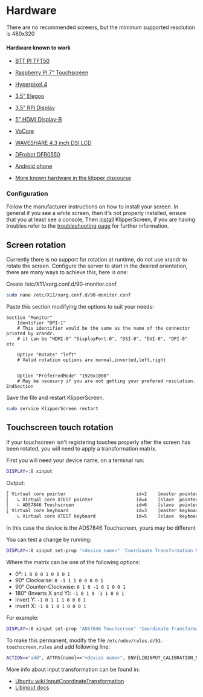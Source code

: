 # Hardware

There are no recommended screens, but the minimum supported resolution is 480x320

#### Hardware known to work

* [BTT PI TFT50](https://www.biqu.equipment/collections/lcd/products/bigtreetech-pi-tft50-v1-0-tft-display-for-raspberry-pi-3d-printer-part)
* [Raspberry PI 7" Touchscreen](https://www.raspberrypi.org/products/raspberry-pi-touch-display/)
* [Hyperpixel 4](https://shop.pimoroni.com/products/hyperpixel-4)
* [3.5" Elegoo](https://www.elegoo.com/de/products/elegoo-3-5-inch-tft-lcd-screen)
* [3.5" RPi Display](http://www.lcdwiki.com/3.5inch_RPi_Display)
* [5" HDMI Display-B](http://lcdwiki.com/5inch_HDMI_Display-B)
* [VoCore](https://klipper.discourse.group/t/hardware-known-to-work-with-klipperscreen/35/7)
* [WAVESHARE 4.3 inch DSI LCD](https://www.waveshare.com/4.3inch-dsi-lcd.htm)
* [DFrobot DFR0550](https://wiki.dfrobot.com/5%27%27TFT-Display_with_Touchscreen_V1.0_SKU_DFR0550)
* [Android phone](Android.md)


* [More known hardware in the klipper discourse](https://klipper.discourse.group/t/hardware-known-to-work-with-klipperscreen/35)

### Configuration

Follow the manufacturer instructions on how to install your screen. In general if you see a white screen, then it's not properly installed, ensure that you at least see a console, Then [install](Installation.md) KlipperScreen, if you are having troubles refer to the [troubleshooting page](Troubleshooting.md) for further information.

## Screen rotation
Currently there is no support for rotation at runtime, do not use xrandr to rotate the screen.
Configure the server to start in the desired orientation, there are many ways to achieve this, here is one:


Create /etc/X11/xorg.conf.d/90-monitor.conf
```bash
sudo nano /etc/X11/xorg.conf.d/90-monitor.conf
```

Paste this section modifying the options to suit your needs:
```
Section "Monitor"
    Identifier "DPI-1"
    # This identifier would be the same as the name of the connector printed by xrandr.
    # it can be "HDMI-0" "DisplayPort-0", "DSI-0", "DVI-0", "DPI-0" etc

    Option "Rotate" "left"
    # Valid rotation options are normal,inverted,left,right


    Option "PreferredMode" "1920x1080"
    # May be necesary if you are not getting your prefered resolution.
EndSection
```
Save the file and restart KlipperScreen.

```bash
sudo service KlipperScreen restart
```


## Touchscreen touch rotation
If your touchscreen isn't registering touches properly after the screen has been rotated, you will need to apply a
transformation matrix.

First you will need your device name, on a terminal run:

```sh
DISPLAY=:0 xinput
```

Output:
```sh
⎡ Virtual core pointer                          id=2    [master pointer  (3)]
⎜   ↳ Virtual core XTEST pointer                id=4    [slave  pointer  (2)]
⎜   ↳ ADS7846 Touchscreen                       id=6    [slave  pointer  (2)]
⎣ Virtual core keyboard                         id=3    [master keyboard (2)]
    ↳ Virtual core XTEST keyboard               id=5    [slave  keyboard (3)]
```
In this case the device is the ADS7846 Touchscreen, yours may be different

You can test a change by running:

```sh
DISPLAY=:0 xinput set-prop "<device name>" 'Coordinate Transformation Matrix' <matrix>
```

Where the matrix can be one of the following options:

* 0°: `1 0 0 0 1 0 0 0 1`
* 90° Clockwise: `0 -1 1 1 0 0 0 0 1`
* 90° Counter-Clockwise: `0 1 0 -1 0 1 0 0 1`
* 180° (Inverts X and Y): `-1 0 1 0 -1 1 0 0 1`
* invert Y: `-1 0 1 1 1 0 0 0 1`
* invert X: `-1 0 1 0 1 0 0 0 1`

For example:

```sh
DISPLAY=:0 xinput set-prop "ADS7846 Touchscreen" 'Coordinate Transformation Matrix' -1 0 1 0 -1 1 0 0 1
```

To make this permanent, modify the file `/etc/udev/rules.d/51-touchscreen.rules` and add following line:

```sh
ACTION=="add", ATTRS{name}=="<device name>", ENV{LIBINPUT_CALIBRATION_MATRIX}="<matrix>"
```
More info about input transformation can be found in:

* [Ubuntu wiki InputCoordinateTransformation](https://wiki.ubuntu.com/X/InputCoordinateTransformation)
* [Libinput docs](https://wayland.freedesktop.org/libinput/doc/1.9.0/absolute_axes.html)
